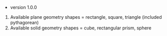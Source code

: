 * version 1.0.0

1. Available plane geometry shapes = rectangle, square, triangle (included pythagorean)
2. Available solid geometry shapes = cube, rectangular prism, sphere